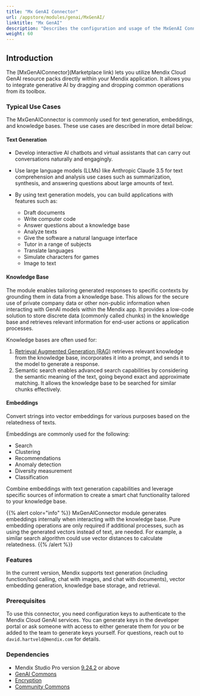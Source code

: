 ```yaml
---
title: "Mx GenAI Connector"
url: /appstore/modules/genai/MxGenAI/
linktitle: "Mx GenAI"
description: "Describes the configuration and usage of the MxGenAI Connector, which allows you to utilize Mendix Cloud GenAI Resource Packs directly within your Mendix application."
weight: 60
---
```


## Introduction

The [MxGenAIConnector](Marketplace link) lets you utilize Mendix Cloud GenAI resource packs directly within your Mendix application. It allows you to integrate generative AI by dragging and dropping common operations from its toolbox.

### Typical Use Cases

The MxGenAIConnector is commonly used for text generation, embeddings, and knowledge bases. These use cases are described in more detail below:

#### Text Generation

* Develop interactive AI chatbots and virtual assistants that can carry out conversations naturally and engagingly.
* Use large language models (LLMs) like Anthropic Claude 3.5 for text comprehension and analysis use cases such as summarization, synthesis, and answering questions about large amounts of text.
* By using text generation models, you can build applications with features such as:

    * Draft documents
    * Write computer code
    * Answer questions about a knowledge base
    * Analyze texts
    * Give the software a natural language interface
    * Tutor in a range of subjects
    * Translate languages
    * Simulate characters for games
    * Image to text

#### Knowledge Base

The module enables tailoring generated responses to specific contexts by grounding them in data from a knowledge base. This allows for the secure use of private company data or other non-public information when interacting with GenAI models within the Mendix app. It provides a low-code solution to store discrete data (commonly called chunks) in the knowledge base and retrieves relevant information for end-user actions or application processes.

Knowledge bases are often used for:

1. [Retrieval Augmented Generation (RAG)](https://docs.mendix.com/appstore/modules/genai/rag/) retrieves relevant knowledge from the knowledge base, incorporates it into a prompt, and sends it to the model to generate a response.
2. Semantic search enables advanced search capabilities by considering the semantic meaning of the text, going beyond exact and approximate matching. It allows the knowledge base to be searched for similar chunks effectively.

#### Embeddings

Convert strings into vector embeddings for various purposes based on the relatedness of texts.

Embeddings are commonly used for the following:

* Search 
* Clustering 
* Recommendations 
* Anomaly detection 
* Diversity measurement 
* Classification 

Combine embeddings with text generation capabilities and leverage specific sources of information to create a smart chat functionality tailored to your knowledge base.

{{% alert color="info" %}}
MxGenAIConnector module generates embeddings internally when interacting with the knowledge base. Pure embedding operations are only required if additional processes, such as using the generated vectors instead of text, are needed. For example, a similar search algorithm could use vector distances to calculate relatedness.
{{% /alert %}}

### Features

In the current version, Mendix supports text generation (including function/tool calling, chat with images, and chat with documents), vector embedding generation, knowledge base storage, and retrieval.

### Prerequisites

To use this connector, you need configuration keys to authenticate to the Mendix Cloud GenAI services. You can generate keys in the developer portal or ask someone with access to either generate them for you or be added to the team to generate keys yourself. For questions, reach out to `david.hartveld@mendix.com` for details.

### Dependencies

* Mendix Studio Pro version [9.24.2](/releasenotes/studio-pro/9.24/#9242) or above
* [GenAI Commons](https://marketplace.mendix.com/link/component/227933)
* [Encryption](https://marketplace.mendix.com/link/component/1011)
* [Community Commons](https://marketplace.mendix.com/link/component/170)